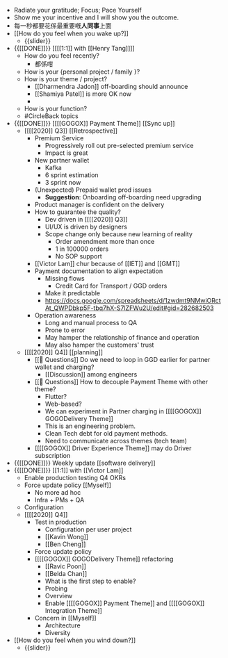 - Radiate your gratitude; Focus; Pace Yourself
- Show me your incentive and I will show you the outcome.
- 每一秒都要花係最重要嘅**人同事**上面
- [[How do you feel when you wake up?]]
    - {{slider}}
- {{[[DONE]]}} [[[[1:1]] with [[Henry Tang]]]]
    - How do you feel recently?
        - 都係咁
    - How is your {personal project / family }?
    - How is your theme / project?
        - [[Dharmendra Jadon]] off-boarding should announce
        - [[Shamiya Patel]] is more OK now
        - 
    - How is your function?
    - #CircleBack topics
- {{[[DONE]]}} [[[[GOGOX]] Payment Theme]] [[Sync up]]
    - [[[[2020]] Q3]] [[Retrospective]]
        - Premium Service
            - Progressively roll out pre-selected premium service
            - Impact is great
        - New partner wallet
            - Kafka
            - 6 sprint estimation
            - 3 sprint now
        - (Unexpected) Prepaid wallet prod issues
            - **__Suggestion__**: Onboarding off-boarding need upgrading
        - Product manager is confident on the delivery
        - How to guarantee the quality?
            - Dev driven in [[[[2020]] Q3]]
            - UI/UX is driven by designers
            - Scope change only because new learning of reality
                - Order amendment more than once
                - 1 in 100000 orders
                - No SOP support
        - [[Victor Lam]] chur because of [[IET]] and [[GMT]]
        - Payment documentation to align expectation
            - Missing flows
                - Credit Card for Transport / GGD orders
            - Make it predictable
            - https://docs.google.com/spreadsheets/d/1zwdmt9NMwiORctAt_QWPDbkp5F-tbq7hX-S7lZFWu2U/edit#gid=282682503
        - Operation awareness
            - Long and manual process to QA
            - Prone to error
            - May hamper the relationship of finance and operation
            - May also hamper the customers' trust
    - [[[[2020]] Q4]] [[planning]]
        - [[🤔 Questions]] Do we need to loop in GGD earlier for partner wallet and charging?
            - [[Discussion]] among engineers
        - [[🤔 Questions]] How to decouple Payment Theme with other theme?
            - Flutter?
            - Web-based?
            - We can experiment in Partner charging in [[[[GOGOX]] GOGODelivery Theme]]
            - This is an engineering problem.
            - Clean Tech debt for old payment methods.
            - Need to communicate across themes (tech team)
        - [[[[GOGOX]] Driver Experience Theme]] may do Driver subscription
- {{[[DONE]]}} Weekly update [[software delivery]]
- {{[[DONE]]}} [[1:1]] with [[Victor Lam]] 
    - Enable production testing Q4 OKRs
    - Force update policy [[Myself]]
        - No more ad hoc
        - Infra + PMs + QA
    - Configuration 
    - [[[[2020]] Q4]]
        - Test in production
            - Configuration per user project
            - [[Kavin Wong]]
            - [[Ben Cheng]]
        - Force update policy
        - [[[[GOGOX]] GOGODelivery Theme]] refactoring
            - [[Ravic Poon]]
            - [[Belda Chan]]
            - What is the first step to enable?
            - Probing
            - Overview
            - Enable [[[[GOGOX]] Payment Theme]] and [[[[GOGOX]] Integration Theme]]
        - Concern in [[Myself]]
            - Architecture
            - Diversity 
- [[How do you feel when you wind down?]]
    - {{slider}}
